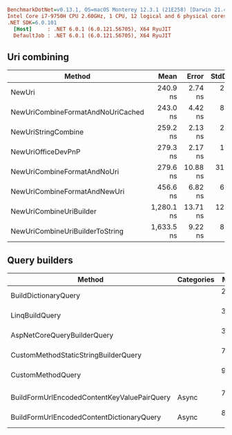 ``` ini

BenchmarkDotNet=v0.13.1, OS=macOS Monterey 12.3.1 (21E258) [Darwin 21.4.0]
Intel Core i7-9750H CPU 2.60GHz, 1 CPU, 12 logical and 6 physical cores
.NET SDK=6.0.101
  [Host]     : .NET 6.0.1 (6.0.121.56705), X64 RyuJIT
  DefaultJob : .NET 6.0.1 (6.0.121.56705), X64 RyuJIT
```
## Uri combining
|                            Method |       Mean |    Error |   StdDev |  StdErr |        Min |        Max |         Q1 |         Q3 |     Median |        Op/s | Rank |  Gen 0 | Allocated |
|---------------------------------- |-----------:|---------:|---------:|--------:|-----------:|-----------:|-----------:|-----------:|-----------:|------------:|-----:|-------:|----------:|
|                            NewUri |   240.9 ns |  2.74 ns |  2.56 ns | 0.66 ns |   237.3 ns |   246.5 ns |   239.0 ns |   242.1 ns |   240.6 ns | 4,150,547.1 |    1 | 0.0367 |     232 B |
| NewUriCombineFormatAndNoUriCached |   243.0 ns |  4.42 ns |  8.08 ns | 1.25 ns |   234.8 ns |   274.5 ns |   237.8 ns |   244.0 ns |   241.5 ns | 4,115,855.7 |    1 | 0.0343 |     216 B |
|               NewUriStringCombine |   259.2 ns |  2.13 ns |  2.00 ns | 0.52 ns |   256.4 ns |   262.4 ns |   257.6 ns |   260.9 ns |   258.5 ns | 3,857,798.7 |    2 | 0.0443 |     280 B |
|                NewUriOfficeDevPnP |   279.3 ns |  2.17 ns |  1.81 ns | 0.50 ns |   276.3 ns |   282.2 ns |   278.3 ns |   281.3 ns |   279.0 ns | 3,580,469.6 |    3 | 0.0443 |     280 B |
|       NewUriCombineFormatAndNoUri |   279.6 ns | 10.88 ns | 31.92 ns | 3.21 ns |   238.5 ns |   359.0 ns |   253.1 ns |   305.2 ns |   271.9 ns | 3,576,151.1 |    3 | 0.0343 |     216 B |
|      NewUriCombineFormatAndNewUri |   456.6 ns |  6.82 ns |  6.38 ns | 1.65 ns |   447.2 ns |   467.5 ns |   452.6 ns |   461.4 ns |   454.2 ns | 2,190,187.7 |    4 | 0.0634 |     400 B |
|           NewUriCombineUriBuilder | 1,280.1 ns | 13.71 ns | 12.83 ns | 3.31 ns | 1,262.6 ns | 1,303.7 ns | 1,269.7 ns | 1,286.3 ns | 1,280.0 ns |   781,191.3 |    5 | 0.1373 |     872 B |
|   NewUriCombineUriBuilderToString | 1,633.5 ns |  9.22 ns |  8.17 ns | 2.18 ns | 1,624.4 ns | 1,651.3 ns | 1,628.7 ns | 1,634.1 ns | 1,630.3 ns |   612,166.5 |    6 | 0.1793 |   1,136 B |

## Query builders
|                                      Method | Categories |     Mean |    Error |    StdDev |   StdErr |   Median |      Min |        Max |       Q1 |         Q3 |        Op/s | Rank |  Gen 0 | Allocated |
|-------------------------------------------- |----------- |---------:|---------:|----------:|---------:|---------:|---------:|-----------:|---------:|-----------:|------------:|-----:|-------:|----------:|
|                        BuildDictionaryQuery |            | 272.7 ns |  4.58 ns |   3.83 ns |  1.06 ns | 271.4 ns | 268.6 ns |   281.0 ns | 270.0 ns |   273.8 ns | 3,666,708.5 |    1 | 0.1197 |     752 B |
|                              LinqBuildQuery |            | 340.6 ns | 21.49 ns |  63.37 ns |  6.34 ns | 343.3 ns | 232.8 ns |   459.5 ns | 288.2 ns |   392.9 ns | 2,936,415.0 |    2 | 0.0930 |     584 B |
|                 AspNetCoreQueryBuilderQuery |            | 355.7 ns | 26.96 ns |  79.49 ns |  7.95 ns | 353.8 ns | 262.3 ns |   544.4 ns | 269.3 ns |   415.4 ns | 2,811,179.2 |    2 | 0.1183 |     744 B |
|        CustomMethodStaticStringBuilderQuery |            | 780.5 ns | 15.43 ns |  13.68 ns |  3.66 ns | 780.8 ns | 763.8 ns |   805.8 ns | 769.4 ns |   789.3 ns | 1,281,164.5 |    3 | 0.0496 |     312 B |
|                           CustomMethodQuery |            | 940.8 ns | 54.41 ns | 158.71 ns | 16.03 ns | 841.0 ns | 816.0 ns | 1,371.4 ns | 825.7 ns | 1,036.9 ns | 1,062,941.3 |    4 | 0.1049 |     664 B |
|                                             |            |          |          |           |          |          |          |            |          |            |             |      |        |           |
| BuildFormUrlEncodedContentKeyValuePairQuery |      Async | 794.6 ns | 10.92 ns |   9.68 ns |  2.59 ns | 793.8 ns | 783.4 ns |   817.1 ns | 787.3 ns |   795.3 ns | 1,258,495.7 |    1 | 0.2584 |   1,624 B |
|   BuildFormUrlEncodedContentDictionaryQuery |      Async | 857.2 ns | 12.67 ns |  11.23 ns |  3.00 ns | 853.3 ns | 845.9 ns |   881.6 ns | 848.3 ns |   862.6 ns | 1,166,547.3 |    2 | 0.2537 |   1,592 B |
